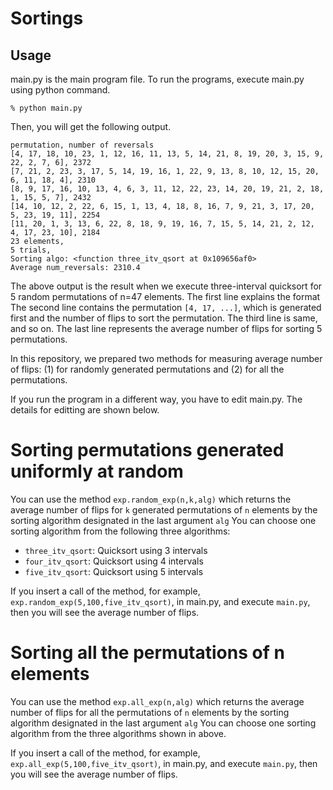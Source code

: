 # Sortings

## Usage

main.py is the main program file.
To run the programs, execute main.py using python command.

```
% python main.py
```

Then, you will get the following output.

```
permutation, number of reversals
[4, 17, 18, 10, 23, 1, 12, 16, 11, 13, 5, 14, 21, 8, 19, 20, 3, 15, 9, 22, 2, 7, 6], 2372
[7, 21, 2, 23, 3, 17, 5, 14, 19, 16, 1, 22, 9, 13, 8, 10, 12, 15, 20, 6, 11, 18, 4], 2310
[8, 9, 17, 16, 10, 13, 4, 6, 3, 11, 12, 22, 23, 14, 20, 19, 21, 2, 18, 1, 15, 5, 7], 2432
[14, 10, 12, 2, 22, 6, 15, 1, 13, 4, 18, 8, 16, 7, 9, 21, 3, 17, 20, 5, 23, 19, 11], 2254
[11, 20, 1, 3, 13, 6, 22, 8, 18, 9, 19, 16, 7, 15, 5, 14, 21, 2, 12, 4, 17, 23, 10], 2184
23 elements,
5 trials,
Sorting algo: <function three_itv_qsort at 0x109656af0>
Average num_reversals: 2310.4
```

The above output is the result when we execute three-interval quicksort for 5 random permutations of n=47 elements.
The first line explains the format
The second line contains the permutation `[4, 17, ...]`, which is generated first and the number of flips to sort the permutation.
The third line is same, and so on.
The last line represents the average number of flips for sorting 5 permutations.

In this repository, we prepared two methods for measuring average number of flips:
(1) for randomly generated permutations and (2) for all the permutations.

If you run the program in a different way, you have to edit main.py.
The details for editting are shown below.

# Sorting permutations generated uniformly at random

You can use the method `exp.random_exp(n,k,alg)` which returns the average number of flips for `k` generated permutations of `n` elements by the sorting algorithm designated in the last argument `alg`
You can choose one sorting algorithm from the following three algorithms:

- `three_itv_qsort`: Quicksort using 3 intervals
- `four_itv_qsort`: Quicksort using 4 intervals
- `five_itv_qsort`: Quicksort using 5 intervals

If you insert a call of the method, for example, `exp.random_exp(5,100,five_itv_qsort)`, in main.py, and execute `main.py`,
then you will see the average number of flips.

# Sorting all the permutations of n elements

You can use the method `exp.all_exp(n,alg)` which returns the average number of flips for all the permutations of `n` elements by the sorting algorithm designated in the last argument `alg`
You can choose one sorting algorithm from the three algorithms shown in above.

If you insert a call of the method, for example, `exp.all_exp(5,100,five_itv_qsort)`, in main.py, and execute `main.py`,
then you will see the average number of flips.


